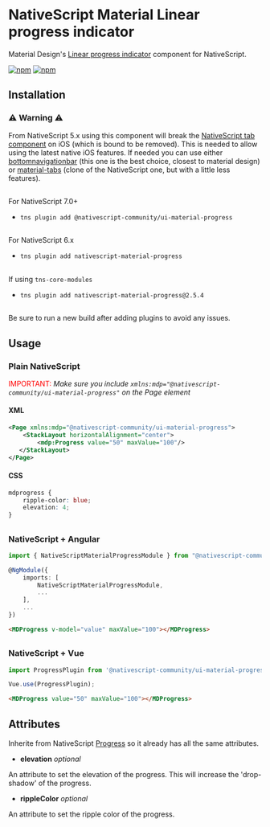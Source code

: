 # NativeScript Material Linear progress indicator

Material Design's [Linear progress indicator](https://material.io/components/progress-indicators#linear-progress-indicators) component for NativeScript.

[![npm](https://img.shields.io/npm/v/@nativescript-community/ui-material-progress.svg)](https://www.npmjs.com/package/@nativescript-community/ui-material-progress)
[![npm](https://img.shields.io/npm/dt/@nativescript-community/ui-material-progress.svg?label=npm%20downloads)](https://www.npmjs.com/package/@nativescript-community/ui-material-progress)

## Installation

### :warning: Warning :warning:
From NativeScript 5.x using this component will break the [NativeScript tab component](https://docs.nativescript.org/ui/components/tabs) on iOS (which is bound to be removed). This is needed to allow using the latest native iOS features. If needed you can use either [bottomnavigationbar](https://www.npmjs.com/package/@nativescript-community/ui-material-bottomnavigationbar) (this one is the best choice, closest to material design) or [material-tabs](https://www.npmjs.com/package/@nativescript-community/ui-material-tabs) (clone of the NativeScript one, but with a little less features).

##

For NativeScript 7.0+
* `tns plugin add @nativescript-community/ui-material-progress`

##

For NativeScript 6.x
* `tns plugin add nativescript-material-progress`

##

If using ```tns-core-modules```
* `tns plugin add nativescript-material-progress@2.5.4`

##

Be sure to run a new build after adding plugins to avoid any issues.

## Usage

### Plain NativeScript

<span style="color:red">IMPORTANT: </span>_Make sure you include `xmlns:mdp="@nativescript-community/ui-material-progress"` on the Page element_

#### XML

```XML
<Page xmlns:mdp="@nativescript-community/ui-material-progress">
    <StackLayout horizontalAlignment="center">
        <mdp:Progress value="50" maxValue="100"/>
   </StackLayout>
</Page>
```

#### CSS

```CSS
mdprogress {
    ripple-color: blue;
    elevation: 4;
}
```

##

### NativeScript + Angular

```typescript
import { NativeScriptMaterialProgressModule } from "@nativescript-community/ui-material-progress/angular";

@NgModule({
    imports: [
        NativeScriptMaterialProgressModule,
        ...
    ],
    ...
})
```

```html
<MDProgress v-model="value" maxValue="100"></MDProgress>
```

##

### NativeScript + Vue

```typescript
import ProgressPlugin from '@nativescript-community/ui-material-progress/vue';

Vue.use(ProgressPlugin);
```

```html
<MDProgress value="50" maxValue="100"></MDProgress>
```

## Attributes

Inherite from NativeScript [Progress](https://docs.nativescript.org/ui/components/progress) so it already has all the same attributes.

* **elevation** _optional_

An attribute to set the elevation of the progress. This will increase the 'drop-shadow' of the progress.

* **rippleColor** _optional_

An attribute to set the ripple color of the progress.
